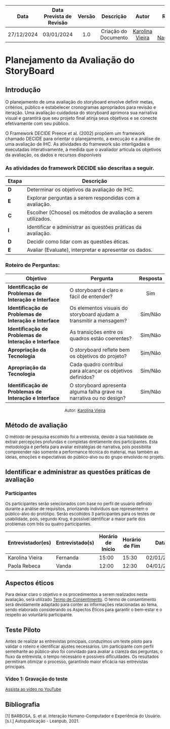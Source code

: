 |    **Data**    | **Data Prevista de Revisão** | **Versão** |        **Descrição**        |                 **Autor**                 |                **Revisor**                 |
|:--------------:|:---------------------------:|:----------:|:---------------------------:|:-----------------------------------------:|:------------------------------------------:|
|  27/12/2024    |        03/01/2024          |    1.0     |     Criação do Documento     | [Karolina Vieira](https://github.com/Karolina91) | [Paola Nascimento](https://github.com/paolaalim) |

# **Planejamento da Avaliação do StoryBoard**

## Introdução

O planejamento de uma avaliação do storyboard envolve definir metas, critérios, público e estabelecer cronogramas apropriados para revisão e iteração. Uma avaliação cuidadosa do storyboard aprimora sua narrativa visual e garantirá que seu projeto final atinja seus objetivos e se conecte efetivamente com seu público.

O Framework DECIDE Preece et al. (2002) propõem um framework chamado DECIDE para orientar o planejamento, a execução e a análise de uma avaliação de IHC. As atividades do framework são interligadas e executadas interativamente, à medida que o avaliador articula os objetivos da avaliação, os dados e recursos disponíveis

### As atividades do framework DECIDE são descritas a seguir.

| **Etapa** | **Descrição**                                                                 |
|-----------|-------------------------------------------------------------------------------|
| **D**     | Determinar os objetivos da avaliação de IHC.                                 |
| **E**     | Explorar perguntas a serem respondidas com a avaliação.                      |
| **C**     | Escolher (Choose) os métodos de avaliação a serem utilizados.               |
| **I**     | Identificar e administrar as questões práticas da avaliação.                 |
| **D**     | Decidir como lidar com as questões éticas.                                   |
| **E**     | Avaliar (Evaluate), interpretar e apresentar os dados.                      |

### Roteiro de Perguntas:
| **Objetivo**                                             | **Pergunta**                                                                    | **Resposta** |
|----------------------------------------------------------|---------------------------------------------------------------------------------|:------------:|
| **Identificação de Problemas de Interação e Interface**  | O storyboard é claro e fácil de entender?                                       | Sim          |
| **Identificação de Problemas de Interação e Interface**  | Os elementos visuais do storyboard ajudam a transmitir a mensagem?              | Sim/Não      |
| **Identificação de Problemas de Interação e Interface**  | As transições entre os quadros estão coerentes?                                 | Sim/Não      |
| **Apropriação da Tecnologia**                            | O storyboard reflete bem os objetivos do projeto?                               | Sim/Não      |
| **Apropriação da Tecnologia**                            | Cada quadro contribui para alcançar os objetivos definidos?                     | Sim/Não      |
| **Identificação de Problemas de Interação e Interface**  | O storyboard apresenta alguma falha grave na narrativa ou no design?            | Sim/Não      |


<font size="2"><p style="text-align: center">Autor:
[Karolina Vieira](https://github.com/Karolina91)

## Método de avaliação 

O método de pesquisa escolhido foi a entrevista, devido à sua habilidade de extrair percepções profundas e completas diretamente dos participantes. Esta metodologia é perfeita para avaliar estratégias de narrativa, pois possibilita compreender não somente a performance técnica do material, mas também as ideias, emoções e expectativas do público-alvo ou do grupo envolvido no projeto.

## Identificar e administrar as questões práticas de avaliação

### Participantes

Os participantes serão selecionados com base no perfil de usuário definido durante a análise de requisitos, priorizando indivíduos que representem o público-alvo do protótipo. Serão escolhidos 3 participantes para os testes de usabilidade, pois, segundo Krug, é possível identificar a maior parte dos problemas com três ou quatro participantes.

| **Entrevistador(es)** | **Entrevistado(s)** | **Horário de Início** | **Horário de Fim** | **Data**       |
|------------------------|---------------------|-----------------------|--------------------|----------------|
| Karolina Vieira        | Fernanda       | 15:00                | 15:30             | 02/01/2025     |
| Paola Rebeca           | Vanda         |   12:00              |    12:30          |   04/01/2025   |


## Aspectos éticos

Para deixar claro o objetivo e os procedimentos a serem realizados nesta avaliação, será utilizado [Termo de Consentimento](../Analise/aspectoseticos.md). O termo de consentimento será devidamente adaptado para conter as informações relacionadas ao tema, sendo elaborado considerando os Aspectos Éticos para garantir o bem-estar e o respeito ao voluntário participante.

## Teste Piloto

Antes de realizar as entrevistas principais, conduzimos um teste piloto para validar o roteiro e identificar ajustes necessários. Um participante com perfil semelhante ao público-alvo foi convidado para avaliar a clareza das perguntas, o fluxo da entrevista, o tempo necessário e possíveis dificuldades. Os resultados permitiram otimizar o processo, garantindo maior eficácia nas entrevistas principais.

### Video 1: Gravação do teste

[Assista ao vídeo no YouTube](https://youtu.be/QlN9-J9gJVA)


## Bibliografia

[1] BARBOSA, S. et al. Interação Humano-Computador e Experiência do Usuário. [s.l.] Autopublicação - Leanpub, 2021.

